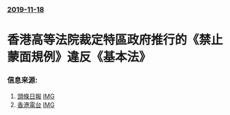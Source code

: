 ### [2019-11-18](/news/2019/11/18/index.md)

##### 
# 香港高等法院裁定特區政府推行的《禁止蒙面規例》違反《基本法》 




### 信息来源:

1. [頭條日報](http://hd.stheadline.com/news/realtime/hk/1639912/) [IMG](http://static.stheadline.com/stheadline/inewsmedia/20191118/_2019111815354557378.jpg)
2. [香港電台](https://news.rthk.hk/rthk/ch/component/k2/1492961-20191118.htm) [IMG](https://newsstatic.rthk.hk/images/mfile_1492961_1_L_20191118134651.jpg)
